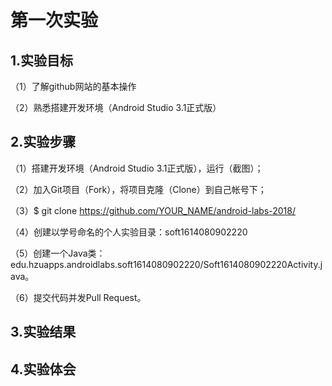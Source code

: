 # 第一次实验

## 1.实验目标

（1）了解github网站的基本操作

（2）熟悉搭建开发环境（Android Studio 3.1正式版）

## 2.实验步骤
（1）搭建开发环境（Android Studio 3.1正式版），运行（截图）；

（2）加入Git项目（Fork），将项目克隆（Clone）到自己帐号下；

（3）$ git clone https://github.com/YOUR_NAME/android-labs-2018/

（4）创建以学号命名的个人实验目录：soft1614080902220

（5）创建一个Java类：edu.hzuapps.androidlabs.soft1614080902220/Soft1614080902220Activity.java。

（6）提交代码并发Pull Request。

## 3.实验结果

## 4.实验体会

